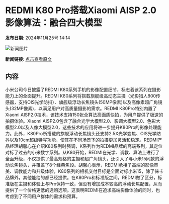 # REDMI K80 Pro搭载Xiaomi AISP 2.0影像算法：融合四大模型

**发布日期**: 2024年11月25号 14:14

![新闻图片](https://upload.chinaz.com/2024/1125/6386814087632063608968149.png)

**新闻链接**: [点击查看原文](https://www.aibase.com/zh/news/13452)

## 内容

小米公司今日披露了REDMI K80系列手机的影像配置细节，标志着该系列在摄影能力上的全面提升。REDMI K80系列将搭载旗舰级高动态主摄（光影猎人800传感器，支持OIS光学防抖）、旗舰级浮动长焦镜头(50MP像素)以及高像素超广角镜头(32MP像素)，以满足用户对高质量摄影的需求。REDMI K80Pro特别内置了Xiaomi AISP2.0技术，该技术支持150张全算法高画质快拍，为用户提供了极速的拍摄体验。Xiaomi AISP2.0包含了融合光学大模型2.0、影调大模型2.0、色彩大模型2.0以及人像大模型2.0，这些技术的应用将进一步提升K80Pro的影像处理能力。此外，K80Pro所搭载的旗舰浮动长焦镜头还支持2.5X光学变焦、OIS光学防抖以及10cm超级特写功能，使其在不同场景下的拍摄更加灵活和稳定。REDMI产品经理胡馨心在介绍K80系列时强调，K系列作为REDMI品牌的高端系列，其定位对标了过去的小米数字系列。从K80开始，REDMI在光学、调教、算法上进行了全面升级，不仅提供了最高规格的主摄和超广角镜头，还引入了与小米15同款的浮动长焦镜头，并覆盖了8个经典焦段。胡馨心表示，REDMI承接了高端的影像审美、调教能力和升级体验，K80系列的相机交付目标是全面对标小米15，除了徕卡品牌外，其他能给的都已经提供。在K80Pro和标准版之间，REDMI做了区分，标准版在主摄和体验上与Pro保持一致，但没有增加成本较高的浮动长焦配置，从而提供了一个价格更低的选购选项。这表明REDMI在追求高端影像体验的同时，也考虑到了不同用户群体的需求和预算。
